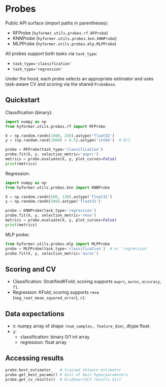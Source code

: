 # Probes

Public API surface (import paths in parentheses):

- RFProbe (`hyformer.utils.probes.rf.RFProbe`)
- KNNProbe (`hyformer.utils.probes.knn.KNNProbe`)
- MLPProbe (`hyformer.utils.probes.mlp.MLPProbe`)

All probes support both tasks via `task_type`:
- `task_type='classification'`
- `task_type='regression'`

Under the hood, each probe selects an appropriate estimator and uses task-aware CV and scoring via the shared `ProbeBase`.

## Quickstart

Classification (binary):
```python
import numpy as np
from hyformer.utils.probes.rf import RFProbe

X = np.random.randn(1000, 256).astype('float32')
y = (np.random.rand(1000) > 0.5).astype('int64')  # 0/1

probe = RFProbe(task_type='classification')
probe.fit(X, y, selection_metric='auprc')
metrics = probe.evaluate(X, y, plot_curves=False)
print(metrics)
```

Regression:
```python
import numpy as np
from hyformer.utils.probes.knn import KNNProbe

X = np.random.randn(500, 128).astype('float32')
y = np.random.randn(500).astype('float32')

probe = KNNProbe(task_type='regression')
probe.fit(X, y, selection_metric='rmse')
metrics = probe.evaluate(X, y, plot_curves=False)
print(metrics)
```

MLP probe:
```python
from hyformer.utils.probes.mlp import MLPProbe
probe = MLPProbe(task_type='classification')  # or 'regression'
probe.fit(X, y, selection_metric='auroc')
```

## Scoring and CV

- Classification: StratifiedKFold; scoring supports `auprc`, `auroc`, `accuracy`, `f1`.
- Regression: KFold; scoring supports `rmse` (`neg_root_mean_squared_error`), `r2`.

## Data expectations

- `X`: numpy array of shape `(num_samples, feature_dim)`, dtype float.
- `y`:
  - classification: binary 0/1 int array
  - regression: float array

## Accessing results

```python
probe.best_estimator_   # trained sklearn estimator
probe.get_best_params() # dict of best hyperparameters
probe.get_cv_results()  # GridSearchCV results dict
```


